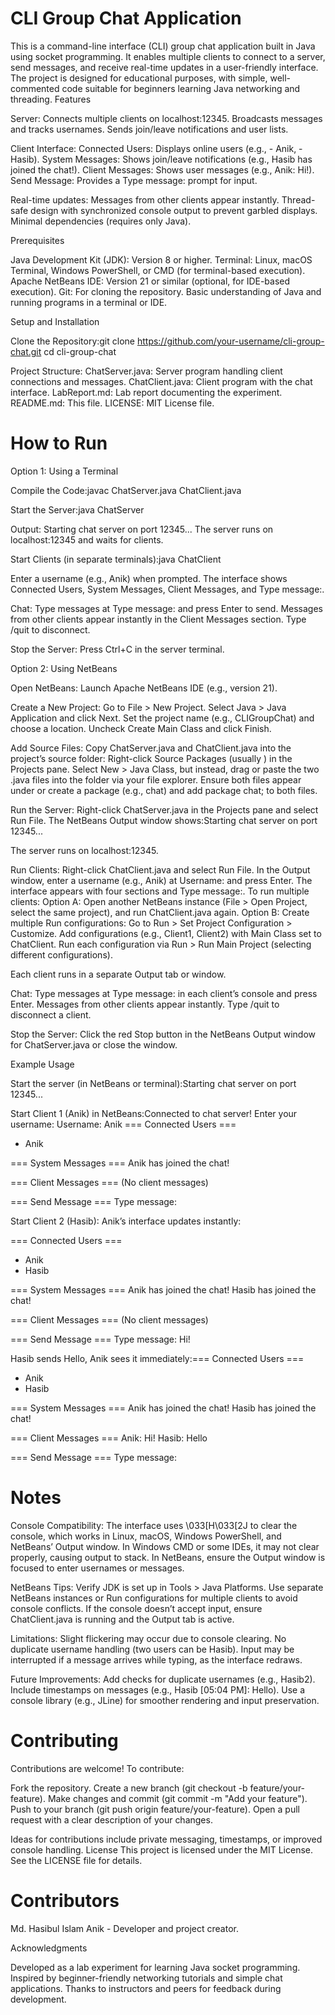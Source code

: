 # CLI Group Chat Application

This is a command-line interface (CLI) group chat application built in Java using socket programming. It enables multiple clients to connect to a server, send messages, and receive real-time updates in a user-friendly interface. The project is designed for educational purposes, with simple, well-commented code suitable for beginners learning Java networking and threading.
Features

Server:
Connects multiple clients on localhost:12345.
Broadcasts messages and tracks usernames.
Sends join/leave notifications and user lists.


Client Interface:
Connected Users: Displays online users (e.g., - Anik, - Hasib).
System Messages: Shows join/leave notifications (e.g., Hasib has joined the chat!).
Client Messages: Shows user messages (e.g., Anik: Hi!).
Send Message: Provides a Type message: prompt for input.


Real-time updates: Messages from other clients appear instantly.
Thread-safe design with synchronized console output to prevent garbled displays.
Minimal dependencies (requires only Java).

Prerequisites

Java Development Kit (JDK): Version 8 or higher.
Terminal: Linux, macOS Terminal, Windows PowerShell, or CMD (for terminal-based execution).
Apache NetBeans IDE: Version 21 or similar (optional, for IDE-based execution).
Git: For cloning the repository.
Basic understanding of Java and running programs in a terminal or IDE.

Setup and Installation

Clone the Repository:git clone https://github.com/your-username/cli-group-chat.git
cd cli-group-chat


Project Structure:
ChatServer.java: Server program handling client connections and messages.
ChatClient.java: Client program with the chat interface.
LabReport.md: Lab report documenting the experiment.
README.md: This file.
LICENSE: MIT License file.



# How to Run

Option 1: Using a Terminal

Compile the Code:javac ChatServer.java ChatClient.java


Start the Server:java ChatServer


Output: Starting chat server on port 12345...
The server runs on localhost:12345 and waits for clients.


Start Clients (in separate terminals):java ChatClient


Enter a username (e.g., Anik) when prompted.
The interface shows Connected Users, System Messages, Client Messages, and Type message:.


Chat:
Type messages at Type message: and press Enter to send.
Messages from other clients appear instantly in the Client Messages section.
Type /quit to disconnect.


Stop the Server:
Press Ctrl+C in the server terminal.



Option 2: Using NetBeans

Open NetBeans:
Launch Apache NetBeans IDE (e.g., version 21).


Create a New Project:
Go to File > New Project.
Select Java > Java Application and click Next.
Set the project name (e.g., CLIGroupChat) and choose a location.
Uncheck Create Main Class and click Finish.


Add Source Files:
Copy ChatServer.java and ChatClient.java into the project’s source folder:
Right-click Source Packages (usually <default package>) in the Projects pane.
Select New > Java Class, but instead, drag or paste the two .java files into the folder via your file explorer.
Ensure both files appear under <default package> or create a package (e.g., chat) and add package chat; to both files.




Run the Server:
Right-click ChatServer.java in the Projects pane and select Run File.
The NetBeans Output window shows:Starting chat server on port 12345...


The server runs on localhost:12345.


Run Clients:
Right-click ChatClient.java and select Run File.
In the Output window, enter a username (e.g., Anik) at Username: and press Enter.
The interface appears with four sections and Type message:.
To run multiple clients:
Option A: Open another NetBeans instance (File > Open Project, select the same project), and run ChatClient.java again.
Option B: Create multiple Run configurations:
Go to Run > Set Project Configuration > Customize.
Add configurations (e.g., Client1, Client2) with Main Class set to ChatClient.
Run each configuration via Run > Run Main Project (selecting different configurations).




Each client runs in a separate Output tab or window.


Chat:
Type messages at Type message: in each client’s console and press Enter.
Messages from other clients appear instantly.
Type /quit to disconnect a client.


Stop the Server:
Click the red Stop button in the NetBeans Output window for ChatServer.java or close the window.



Example Usage

Start the server (in NetBeans or terminal):Starting chat server on port 12345...


Start Client 1 (Anik) in NetBeans:Connected to chat server!
Enter your username:
Username: Anik
=== Connected Users ===
- Anik

=== System Messages ===
Anik has joined the chat!

=== Client Messages ===
(No client messages)

=== Send Message ===
Type message: 


Start Client 2 (Hasib):
Anik’s interface updates instantly:

=== Connected Users ===
- Anik
- Hasib

=== System Messages ===
Anik has joined the chat!
Hasib has joined the chat!

=== Client Messages ===
(No client messages)

=== Send Message ===
Type message: Hi!


Hasib sends Hello, Anik sees it immediately:=== Connected Users ===
- Anik
- Hasib

=== System Messages ===
Anik has joined the chat!
Hasib has joined the chat!

=== Client Messages ===
Anik: Hi!
Hasib: Hello

=== Send Message ===
Type message: 



# Notes

Console Compatibility:
The interface uses \033[H\033[2J to clear the console, which works in Linux, macOS, Windows PowerShell, and NetBeans’ Output window. In Windows CMD or some IDEs, it may not clear properly, causing output to stack.
In NetBeans, ensure the Output window is focused to enter usernames or messages.


NetBeans Tips:
Verify JDK is set up in Tools > Java Platforms.
Use separate NetBeans instances or Run configurations for multiple clients to avoid console conflicts.
If the console doesn’t accept input, ensure ChatClient.java is running and the Output tab is active.


Limitations:
Slight flickering may occur due to console clearing.
No duplicate username handling (two users can be Hasib).
Input may be interrupted if a message arrives while typing, as the interface redraws.


Future Improvements:
Add checks for duplicate usernames (e.g., Hasib2).
Include timestamps on messages (e.g., Hasib [05:04 PM]: Hello).
Use a console library (e.g., JLine) for smoother rendering and input preservation.



# Contributing

Contributions are welcome! To contribute:

Fork the repository.
Create a new branch (git checkout -b feature/your-feature).
Make changes and commit (git commit -m "Add your feature").
Push to your branch (git push origin feature/your-feature).
Open a pull request with a clear description of your changes.

Ideas for contributions include private messaging, timestamps, or improved console handling.
License
This project is licensed under the MIT License. See the LICENSE file for details.

# Contributors

Md. Hasibul Islam Anik - Developer and project creator.

Acknowledgments

Developed as a lab experiment for learning Java socket programming.
Inspired by beginner-friendly networking tutorials and simple chat applications.
Thanks to instructors and peers for feedback during development.



